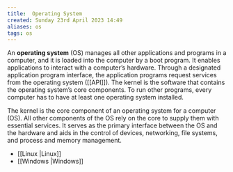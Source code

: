 ```yaml
---
title:  Operating System
created: Sunday 23rd April 2023 14:49
aliases: os
tags: os
---
```

An **operating system** (OS) manages all other applications and programs in a computer, and it is loaded into the computer by a boot program. It enables applications to interact with a computer’s hardware. Through a designated application program interface, the application programs request services from the operating system ([[API]]). The kernel is the software that contains the operating system’s core components. To run other programs, every computer has to have at least one operating system installed.

The kernel is the core component of an operating system for a computer (OS). All other components of the OS rely on the core to supply them with essential services. It serves as the primary interface between the OS and the hardware and aids in the control of devices, networking, file systems, and process and memory management.

- [[Linux |Linux]]
- [[Windows |Windows]]
